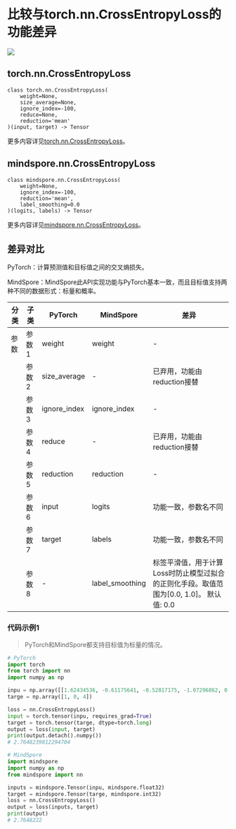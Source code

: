# 比较与torch.nn.CrossEntropyLoss的功能差异

<a href="https://gitee.com/mindspore/docs/blob/master/docs/mindspore/source_zh_cn/note/api_mapping/pytorch_diff/CrossEntropyLoss.md" target="_blank"><img src="https://mindspore-website.obs.cn-north-4.myhuaweicloud.com/website-images/master/resource/_static/logo_source.png"></a>

## torch.nn.CrossEntropyLoss

```text
class torch.nn.CrossEntropyLoss(
    weight=None,
    size_average=None,
    ignore_index=-100,
    reduce=None,
    reduction='mean'
)(input, target) -> Tensor
```

更多内容详见[torch.nn.CrossEntropyLoss](https://pytorch.org/docs/1.8.1/generated/torch.nn.CrossEntropyLoss.html)。

## mindspore.nn.CrossEntropyLoss

```text
class mindspore.nn.CrossEntropyLoss(
    weight=None,
    ignore_index=-100,
    reduction='mean',
    label_smoothing=0.0
)(logits, labels) -> Tensor
```

更多内容详见[mindspore.nn.CrossEntropyLoss](https://www.mindspore.cn/docs/zh-CN/master/api_python/nn/mindspore.nn.CrossEntropyLoss.html)。

## 差异对比

PyTorch：计算预测值和目标值之间的交叉熵损失。

MindSpore：MindSpore此API实现功能与PyTorch基本一致，而且目标值支持两种不同的数据形式：标量和概率。

| 分类 | 子类  | PyTorch      | MindSpore       | 差异                                                         |
| ---- | ----- | ------------ | --------------- | ------------------------------------------------------------ |
| 参数 | 参数1 | weight       | weight          | -                                                            |
|      | 参数2 | size_average | - | 已弃用，功能由reduction接替 |
|      | 参数3 | ignore_index | ignore_index    | -                                                            |
|      | 参数4 | reduce | - | 已弃用，功能由reduction接替 |
|      | 参数5 | reduction    | reduction       | -                                                            |
|      | 参数6 | input    | logits       | 功能一致，参数名不同                                                           |
|      | 参数7 | target    | labels       | 功能一致，参数名不同                                                               |
|      | 参数8 |    -     | label_smoothing | 标签平滑值，用于计算Loss时防止模型过拟合的正则化手段。取值范围为[0.0, 1.0]。 默认值: 0.0 |

### 代码示例1

> PyTorch和MindSpore都支持目标值为标量的情况。

```python
# PyTorch
import torch
from torch import nn
import numpy as np

inpu = np.array([[1.62434536, -0.61175641, -0.52817175, -1.07296862, 0.86540763], [-2.3015387, 1.74481176, -0.7612069, 0.3190391, -0.24937038], [1.46210794, -2.06014071, -0.3224172, -0.38405435, 1.13376944]])
targe = np.array([1, 0, 4])

loss = nn.CrossEntropyLoss()
input = torch.tensor(inpu, requires_grad=True)
target = torch.tensor(targe, dtype=torch.long)
output = loss(input, target)
print(output.detach().numpy())
# 2.7648239812294704

# MindSpore
import mindspore
import numpy as np
from mindspore import nn

inputs = mindspore.Tensor(inpu, mindspore.float32)
target = mindspore.Tensor(targe, mindspore.int32)
loss = nn.CrossEntropyLoss()
output = loss(inputs, target)
print(output)
# 2.7648222
```
